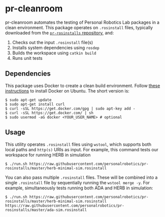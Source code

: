 # pr-cleanroom
pr-cleanroom automates the testing of Personal Robotics Lab packages in a clean environment. This package operates on `.rosinstall` files, typically downloaded from the [`pr-rosinstalls` repository](https://github.com/personalrobotics/pr-rosinstalls), and:

1. Checks out the input `.rosinstall` file(s)
2. Installs system dependencies using `rosdep`
3. Builds the workspace using `catkin build`
4. Runs unit tests

## Dependencies
This package uses Docker to create a clean build environment. Follow [these
instructions](https://docs.docker.com/installation/ubuntulinux/#installation)
to install Docker on Ubuntu. The short version is:

```shell
$ sudo apt-get update
$ sudo apt-get install curl
$ curl -sSL https://get.docker.com/gpg | sudo apt-key add -
$ curl -sSL https://get.docker.com/ | sh
$ sudo usermod -aG docker <YOUR_USER_NAME> # optional
```

## Usage
This utility operates `.rosinstall` files using `wstool`, which supports both local paths and `http(s)` URIs as input. For example, this command tests our workspace for running HERB in simulation
```shell
$ ./run.sh https://raw.githubusercontent.com/personalrobotics/pr-rosinstalls/master/herb-minimal-sim.rosinstall
```

You can also pass multiple `.rosinstall` files. These will be combined into a single `.rosinstall` file by sequentially running the `wstool merge -y`. For example, simultaneously tests running both ADA and HERB in simulation: 
```shell
$ ./run.sh https://raw.githubusercontent.com/personalrobotics/pr-rosinstalls/master/herb-minimal-sim.rosinstall https://raw.githubusercontent.com/personalrobotics/pr-rosinstalls/master/ada-sim.rosinstall
```
